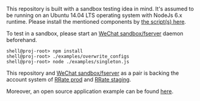This repository is built with a sandbox testing idea in mind. It's assumed to be running on an Ubuntu 14.04 LTS operating system with NodeJs 6.x runtime. Please install the mentioned components by [the script(s) here](https://github.com/genxium/Ubuntu14InitScripts/tree/master/backend/node).   

To test in a sandbox, please start an [WeChat sandbox/fserver](https://github.com/genxium/fserver) daemon beforehand. 

```
shell@proj-root> npm install
shell@proj-root> ./examples/overwrite_configs 
shell@proj-root> node ./examples/singleton.js
```

This repository and [WeChat sandbox/fserver](https://github.com/genxium/fserver) as a pair is backing the account system of [RRate prod](https://www.red0769.com/node/voting-activity/local-editor) and [RRate staging](http://staging.red0769.com/node/voting-activity/local-editor).

Moreover, an open source application example can be found [here](https://github.com/genxium/ExpressAndReactDemo).
